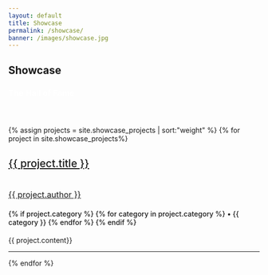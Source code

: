 ```yaml
---
layout: default
title: Showcase
permalink: /showcase/
banner: /images/showcase.jpg
---
```


<!-- Banner -->
<section id="banner" style="background-image:url({{ page.banner | prepend: site.baseurl }})">
    <div class="inner">
        <h2 >Showcase</h2>
        <h3 style="color: #fff; font-weight: 600;">The Hall of Fame</h3>
        <!-- <ul class="actions">
            <li><a href="#one" class="button big special">Join The Force</a></li>
        </ul>
        <ul class="actions">
            <li><a href="#two" class="button big special">Projects</a></li>
        </ul> -->
    </div>
</section>


<!-- Main -->
<section id="main" class="wrapper style1">
    <header class="major">
       <!--  <h2>No Sidebar</h2>
        <p>Tempus adipiscing commodo ut aliquam blandit</p> -->
    </header>
    <div class="container">
    {% assign projects = site.showcase_projects | sort:"weight"  %}
    {% for project in site.showcase_projects%}
        <div class="row">
            <div class="12u">
                <section class="special">
                    <a href="{{ project.repo }}" class="hyperlink-nodecoration"><h2 style="font-weight: 500;">{{ project.title }}</h2></a>
                	<a href="{{ project.website }}" class="image fit"><img src="{{ project.image | prepend: site.baseurl }}" alt="" /></a>
                    <div style="margin: 0 auto;">
                    <a href="{{ project.github }}"><img src="{{ project.avatar }}" alt="" class="avatar"/></a>
                    <a href="{{ project.github }}" class="hyperlink-nodecoration"><h3 style="font-weight: 400;">{{ project.author }}</h3></a>
                    </div>
                    <h4 style="font-weight: 500;">
                    {% if project.category %}
	                    {% for category in project.category %}
	                     • {{ category }}
	                    {% endfor %}
                    {% endif %}
                    </h4>
                    <p>{{ project.content}}</p>
                    <!-- <ul class="actions">
                        <li><a href="#" class="button alt">Learn More</a></li>
                    </ul> -->
                </section>
            <hr class="major" />
            </div>
        </div>
    {% endfor %}
    </div>
</section>
